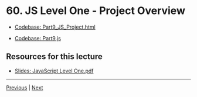# 60. JS Level One - Project Overview

-   [Codebase: Part9_JS_Project.html](../../codebase/python-django/JavaScript_Level_One/Part9_JS_Project.html)

-   [Codebase: Part9.js](../../codebase/python-django/JavaScript_Level_One/Part9.js)


##  Resources for this lecture


-   [Slides: JavaScript Level One.pdf](https://python-ds.s3.us-west-1.amazonaws.com/Python-and-Django-Full-Stack-Web-Developer-Bootcamp/Resources/JavaScript+Level+One.pdf)


---

[Previous](./59_JS-Level-One-Part-Eight-Solutions.md) | [Next](./61_JS-Level-One-Part-Nine-Project-Solutions.md)